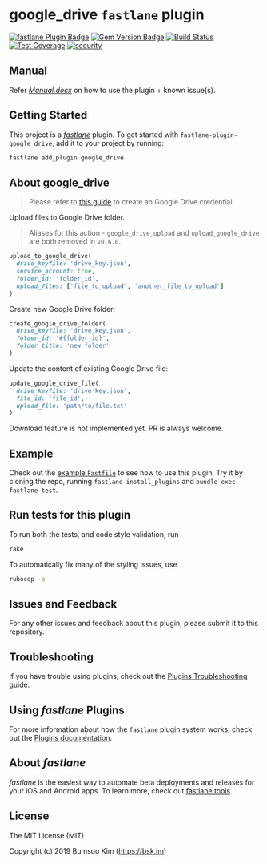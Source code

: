# google_drive `fastlane` plugin

[![fastlane Plugin Badge](https://rawcdn.githack.com/fastlane/fastlane/master/fastlane/assets/plugin-badge.svg)](https://rubygems.org/gems/fastlane-plugin-google_drive)
[![Gem Version Badge](https://badge.fury.io/rb/fastlane-plugin-google_drive.svg)](https://badge.fury.io/rb/fastlane-plugin-google_drive)
[![Build Status](https://travis-ci.com/bskim45/fastlane-plugin-google_drive.svg?branch=master)](https://travis-ci.com/bskim45/fastlane-plugin-google_drive)
[![Test Coverage](https://api.codeclimate.com/v1/badges/681ab1f5c19ca029dff4/test_coverage)](https://codeclimate.com/github/bskim45/fastlane-plugin-google_drive/test_coverage)
[![security](https://hakiri.io/github/bskim45/fastlane-plugin-google_drive/master.svg)](https://hakiri.io/github/bskim45/fastlane-plugin-google_drive/master)

## Manual
Refer [_Manual.docx_](Manual.docx) on how to use the plugin + known issue(s).

## Getting Started

This project is a [_fastlane_](https://github.com/fastlane/fastlane) plugin. To get started with `fastlane-plugin-google_drive`, add it to your project by running:

```bash
fastlane add_plugin google_drive
```

## About google_drive

> Please refer to [this guide](https://github.com/gimite/google-drive-ruby/blob/master/doc/authorization.md) to create an Google Drive credential.

Upload files to Google Drive folder.
> Aliases for this action - `google_drive_upload` and `upload_google_drive` are both removed in `v0.6.0`.

```ruby
upload_to_google_drive(
  drive_keyfile: 'drive_key.json',
  service_account: true,
  folder_id: 'folder_id',
  upload_files: ['file_to_upload', 'another_file_to_upload']
)
```

Create new Google Drive folder:

```ruby
create_google_drive_folder(
  drive_keyfile: 'drive_key.json',
  folder_id: '#{folder_id}',
  folder_title: 'new_folder'
)
```

Update the content of existing Google Drive file:

```ruby
update_google_drive_file(
  drive_keyfile: 'drive_key.json',
  file_id: 'file_id',
  upload_file: 'path/to/file.txt'
)
```

Download feature is not implemented yet. PR is always welcome.

## Example

Check out the [example `Fastfile`](fastlane/Fastfile) to see how to use this plugin. Try it by cloning the repo, running `fastlane install_plugins` and `bundle exec fastlane test`.

## Run tests for this plugin

To run both the tests, and code style validation, run

```bash
rake
```

To automatically fix many of the styling issues, use

```bash
rubocop -a
```

## Issues and Feedback

For any other issues and feedback about this plugin, please submit it to this repository.

## Troubleshooting

If you have trouble using plugins, check out the [Plugins Troubleshooting](https://docs.fastlane.tools/plugins/plugins-troubleshooting/) guide.

## Using _fastlane_ Plugins

For more information about how the `fastlane` plugin system works, check out the [Plugins documentation](https://docs.fastlane.tools/plugins/create-plugin/).

## About _fastlane_

_fastlane_ is the easiest way to automate beta deployments and releases for your iOS and Android apps. To learn more, check out [fastlane.tools](https://fastlane.tools).

## License

The MIT License (MIT)

Copyright (c) 2019 Bumsoo Kim (<https://bsk.im>)

